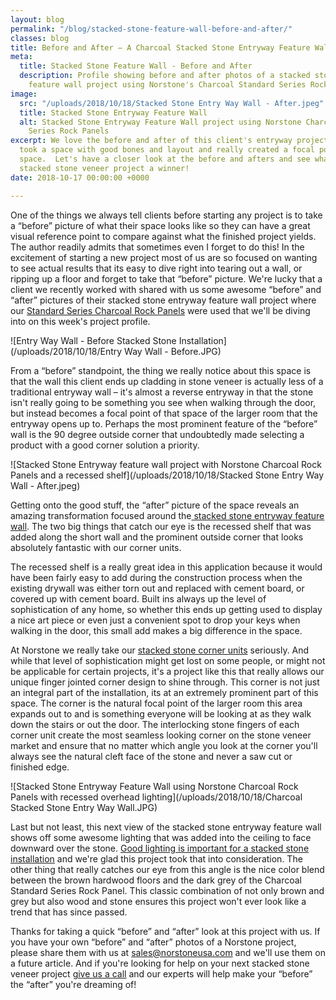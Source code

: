 ```yaml
---
layout: blog
permalink: "/blog/stacked-stone-feature-wall-before-and-after/"
classes: blog
title: Before and After – A Charcoal Stacked Stone Entryway Feature Wall
meta:
  title: Stacked Stone Feature Wall - Before and After
  description: Profile showing before and after photos of a stacked stone entryway
    feature wall project using Norstone's Charcoal Standard Series Rock Panel.
image:
  src: "/uploads/2018/10/18/Stacked Stone Entry Way Wall - After.jpeg"
  title: Stacked Stone Entryway Feature Wall
  alt: Stacked Stone Entryway Feature Wall project using Norstone Charcoal Standard
    Series Rock Panels
excerpt: We love the before and after of this client's entryway project where they
  took a space with good bones and layout and really created a focal point for the
  space.  Let's have a closer look at the before and afters and see what makes this
  stacked stone veneer project a winner!
date: 2018-10-17 00:00:00 +0000

---
```

One of the things we always tell clients before starting any project is to take a “before” picture of what their space looks like so they can have a great visual reference point to compare against what the finished project yields.  The author readily admits that sometimes even I forget to do this!  In the excitement of starting a new project most of us are so focused on wanting to see actual results that its easy to dive right into tearing out a wall, or ripping up a floor and forget to take that “before” picture.  We're lucky that a client we recently worked with shared with us some awesome “before” and “after” pictures of their stacked stone entryway feature wall project where our [Standard Series Charcoal Rock Panels](https://www.norstoneusa.com/products/rock-panels/charcoal/) were used that we'll be diving into on this week's project profile.

![Entry Way Wall - Before Stacked Stone Installation](/uploads/2018/10/18/Entry Way Wall - Before.JPG)

From a “before” standpoint, the thing we really notice about this space is that the wall this client ends up cladding in stone veneer is actually less of a traditional entryway wall – it's almost a reverse entryway in that the stone isn't really going to be something you see when walking through the door, but instead becomes a focal point of that space of the larger room that the entryway opens up to.  Perhaps the most prominent feature of the “before” wall is the 90 degree outside corner that undoubtedly made selecting a product with a good corner solution a priority.

![Stacked Stone Entryway feature wall project with Norstone Charcoal Rock Panels and a recessed shelf](/uploads/2018/10/18/Stacked Stone Entry Way Wall - After.jpeg)

Getting onto the good stuff, the “after” picture of the space reveals an amazing transformation focused around the[ stacked stone entryway feature wall](https://www.norstoneusa.com/gallery/application/natural-stone-feature-walls/).  The two big things that catch our eye is the recessed shelf that was added along the short wall and the prominent outside corner that looks absolutely fantastic with our corner units.

The recessed shelf is a really great idea in this application because it would have been fairly easy to add during the construction process when the existing drywall was either torn out and replaced with cement board, or covered up with cement board.  Built ins always up the level of sophistication of any home, so whether this ends up getting used to display a nice art piece or even just a convenient spot to drop your keys when walking in the door, this small add makes a big difference in the space.

At Norstone we really take our [stacked stone corner units](https://www.norstoneusa.com/blog/norstone-classroom-session-working-corners-1/) seriously.  And while that level of sophistication might get lost on some people, or might not be applicable for certain projects, it's a project like this that really allows our unique finger jointed corner design to shine through.  This corner is not just an integral part of the installation, its at an extremely prominent part of this space.  The corner is the natural focal point of the larger room this area expands out to and is something everyone will be looking at as they walk down the stairs or out the door.  The interlocking stone fingers of each corner unit create the most seamless looking corner on the stone veneer market and ensure that no matter which angle you look at the corner you'll always see the natural cleft face of the stone and never a saw cut or finished edge.

![Stacked Stone Entryway Feature Wall using Norstone Charcoal Rock Panels with recessed overhead lighting](/uploads/2018/10/18/Charcoal Stacked Stone Entry Way Wall.JPG)

Last but not least, this next view of the stacked stone entryway feature wall shows off some awesome lighting that was added into the ceiling to face downward over the stone.  [Good lighting is important for a stacked stone installation](https://www.norstoneusa.com/blog/design-school-pairing-lighting-fixtures-with-stone-veneer-for-amazing-results/) and we're glad this project took that into consideration.  The other thing that really catches our eye from this angle is the nice color blend between the brown hardwood floors and the dark grey of the Charcoal Standard Series Rock Panel.  This classic combination of not only brown and grey but also wood and stone ensures this project won't ever look like a trend that has since passed.

Thanks for taking a quick “before” and “after” look at this project with us.  If you have your own “before” and “after” photos of a Norstone project, please share them with us at [sales@norstoneusa.com](mailto:sales@norstoneusa.com) and we'll use them on a future article.  And if you're looking for help on your next stacked stone veneer project [give us a call](https://www.norstoneusa.com/contact-us/) and our experts will help make your “before” the “after” you're dreaming of! 